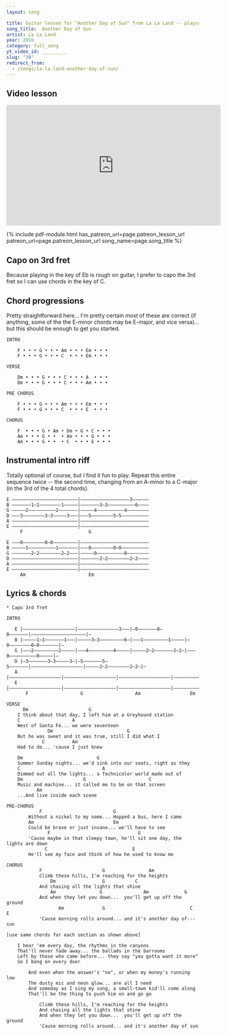 ```yaml
---
layout: song

title: Guitar lesson for "Another Day of Sun" from La La Land -- playsongnotes.com
song_title:  Another Day of Sun
artist: La La Land
year: 2016
category: full_song
yt_video_id: _________
slug: "39"
redirect_from:
  - /songs/la-la-land-another-day-of-sun/
---
```


## Video lesson

<iframe width="560" height="315" src="https://www.youtube.com/embed/KQ_ufy9I2aA?showinfo=0" frameborder="0" allowfullscreen></iframe>

{% include pdf-module.html has_patreon_url=page.patreon_lesson_url patreon_url=page.patreon_lesson_url song_name=page.song_title %}


## Capo on 3rd fret

Because playing in the key of Eb is rough on guitar, I prefer to capo the 3rd fret so I can use chords in the key of C.

## Chord progressions

Pretty straightforward here... I'm pretty certain _most_ of these are correct (if anything, some of the the E-minor chords may be E-major, and vice versa)... but this should be enough to get you started.

    INTRO

    	F • • • G • • • Am • • • Em • • •
    	F • • • G • • • C  • • • Em • • •

    VERSE

    	Dm • • • G • • • C • • • A  • • •
    	Dm • • • G • • • C • • • Am • • •

    PRE CHORUS

    	F • • • G • • • Am • • • Em • • • 
    	F • • • G • • • C  • • • E  • • • 

    CHORUS

    	F  • • • G • Am • Dm • G • C • • •
    	Am • • • G • •  • Am • • • G • • •
    	Am • • • G • •  • C  • • • E • • •


## Instrumental intro riff

Totally optional of course, but I find it fun to play. Repeat this entire sequence twice -- the second time, changing from an A-minor to a C-major (in the 3rd of the 4 total chords).

    E ––––––––––––––––––––––––|––––––––––––––––––3––––––
    B –––––––1–1––––––––1–––––|–––––––3–3––––––––––6––––
    G –––––2––––––––––2–––––––|–––––4––––––––––4––––––––
    D –––3––––––––3–3–––––3–––|–––5––––––––5–5––––––––––
    A ––––––––––––––––––––––––|–––––––––––––––––––––––––
    E ––––––––––––––––––––––––|–––––––––––––––––––––––––
         F                        G

    E –––0––––––––0–0–––––––––|–––––––––––––––––––––––––
    B –––––1––––––––––1–––––––|–––0––––––––0–0––––––––––
    G –––––––2–2––––––––2–2–––|–––––0––––––––––0––––––––
    D ––––––––––––––––––––––––|–––––––2–2––––––––2–2––––
    A ––––––––––––––––––––––––|–––––––––––––––––––––––––
    E ––––––––––––––––––––––––|–––––––––––––––––––––––––
         Am                       Em

## Lyrics & chords

    * Capo 3rd fret

    INTRO

       E |–––––––––––––––––––|–––––––––––––––3–––|–0–––––––0–0–––––––|––––––––––––––––––––|–
       B |–––––1–1–––––––1–––|–––––3–3–––––––––6–|–––1–––––––––1–––––|–0––––––––0–0–––––––|–
       G |–––2–––––––––2–––––|–––4–––––––––4–––––|–––––2–2–––––––2–2–|–––0––––––––––0–––––|–
       D |–3–––––––3–3–––––3–|–5–––––––5–5–––––––|–––––––––––––––––––|–––––2–2––––––––2–2–|–
       A |–––––––––––––––––––|–––––––––––––––––––|–––––––––––––––––––|––––––––––––––––––––|–
       E |–––––––––––––––––––|–––––––––––––––––––|–––––––––––––––––––|––––––––––––––––––––|–
           F                   G                   Am                  Em                     

    VERSE
          Dm                      G
        I think about that day, I left him at a Greyhound station
        C                   A
        West of Santa Fé... we were seventeen
                   Dm                           G
        But he was sweet and it was true, still I did what I
                 C          Am
        Had to do... 'cause I just knew

        Dm                           G
        Summer Sunday nights... we'd sink into our seats, right as they
        C                              A
        Dimmed out all the lights... a Technicolor world made out of
        Dm                      G                       C
        Music and machine... it called me to be on that screen
               Am
        ...And live inside each scene

    PRE-CHORUS
                F                          G
            Without a nickel to my name... Hopped a bus, here I came
            Am                             Em
            Could be brave or just insane... we'll have to see
                   F                                G
            'Cause maybe in that sleepy town, he'll sit one day, the lights are down
                  C                               E
            He'll see my face and think of how he used to know me

    CHORUS
                F                      G                Am
                Climb these hills, I'm reaching for the heights
                    Dm                 G           C
                And chasing all the lights that shine
                    Am                G               Am             G
                And when they let you down...  you'll get up off the ground
                       Am              G                               C         E
                'Cause morning rolls around... and it's another day of--- sun

    [use same chords for each section as shown above]

        I hear 'em every day, the rhythms in the canyons
        That'll never fade away... the ballads in the barrooms
        Left by those who came before... they say "you gotta want it more"
        So I bang on every door

            And even when the answer's "no", or when my money's running low
            The dusty mic and neon glow... are all I need
            And someday as I sing my song, a small-town kid'll come along
            That'll be the thing to push him on and go go

                Climb these hills, I'm reaching for the heights
                And chasing all the lights that shine
                And when they let you down...  you'll get up off the ground
                'Cause morning rolls around... and it's another day of sun
